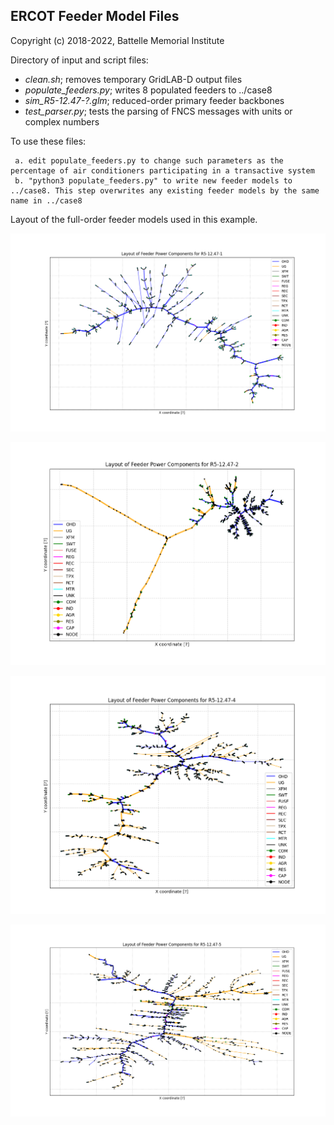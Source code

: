 ERCOT Feeder Model Files
------------------------

Copyright (c) 2018-2022, Battelle Memorial Institute

Directory of input and script files:

 - *clean.sh*; removes temporary GridLAB-D output files
 - *populate_feeders.py*; writes 8 populated feeders to ../case8
 - *sim_R5-12.47-?.glm*; reduced-order primary feeder backbones
 - *test_parser.py*; tests the parsing of FNCS messages with units or complex numbers

To use these files:

	 a. edit populate_feeders.py to change such parameters as the percentage of air conditioners participating in a transactive system
	 b. "python3 populate_feeders.py" to write new feeder models to ../case8. This step overwrites any existing feeder models by the same name in ../case8

Layout of the full-order feeder models used in this example.

![](R5-12.47-1.png)

![](R5-12.47-2.png)

![](R5-12.47-4.png)

![](R5-12.47-5.png)

